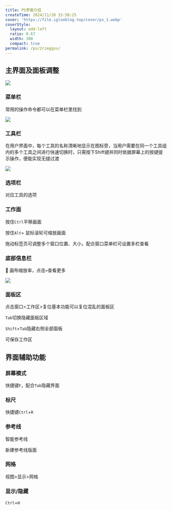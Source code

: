 ```yaml
---
title: PS界面介绍
createTime: 2024/11/28 15:58:25
cover: 'https://file.iglooblog.top/cover/ps_1.webp'
coverStyle:
  layout: odd-left
  ratio: 0.67
  width: 300
  compact: true
permalink: /ps/2rzegguv/
---
```

## 主界面及面板调整

![](https://file.iglooblog.top/ps/PixPin_2024-10-06_18-40-42.webp)

### 菜单栏

常用的操作命令都可以在菜单栏里找到

![](https://file.iglooblog.top/ps/%E6%88%AA%E5%B1%8F2024-10-06%2018.36.42.png)

### 工具栏

在用户界面中，每个工具的名称清晰地显示在图标旁，当用户需要在同一个工具组内的多个工具之间进行快速切换时，只需按下Shift键并同时依据屏幕上的按键提示操作，便能实现无缝过渡

![](https://file.iglooblog.top/ps/PixPin_2024-10-06_20-13-03.webp)

### 选项栏

对应工具的选项

### 工作面

按住`Ctrl`平移画面

按住`Alt`+ 鼠标滚轮可缩放画面

拖动标签页可调整多个窗口位置、大小，配合窗口菜单栏可设置多栏查看

### 底部信息栏

👀 画布缩放率，点击`>`查看更多

![](https://file.iglooblog.top/ps/PixPin_2024-10-06_20-20-41.webp)

### 面板区

点击窗口>工作区>复位基本功能可以复位混乱的面板区

`Tab`切换隐藏面板区域

`Shift`+`Tab`隐藏右侧全部面板

可保存工作区

## 界面辅助功能

### 屏幕模式

快捷键`F`，配合`Tab`隐藏界面

### 标尺

快捷键`Ctrl`+`R`

### 参考线

智能参考线

新建参考线版面

### 网格

视图>显示>网格

### 显示/隐藏

`Ctrl`+`H`